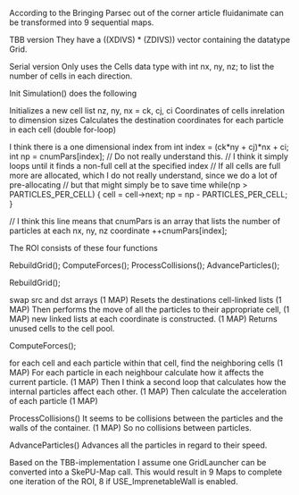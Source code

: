 According to the Bringing Parsec out of the corner article fluidanimate can be transformed into 9 sequential maps.

TBB version
They have a ((XDIVS) * (ZDIVS)) vector containing the datatype Grid.

Serial version
Only uses the Cells data type with int nx, ny, nz; to list the number of cells in each direction.

Init Simulation() does the following

Initializes a new cell list
nz, ny, nx = ck, cj, ci Coordinates of cells inrelation to dimension sizes
Calculates the destination coordinates for each particle in each cell (double for-loop)

I think there is a one dimensional index from
int index = (ck*ny + cj)*nx + ci;
int np = cnumPars[index];
// Do not really understand this.
// I think it simply loops until it finds a non-full cell at the specified index
// If all cells are full more are allocated, which I do not really understand, since we do a lot of pre-allocating // but that might simply be to save time
while(np > PARTICLES_PER_CELL) {
    cell = cell->next;
    np = np - PARTICLES_PER_CELL;
}

// I think this line means that cnumPars is an array that lists the number of particles at each nx, ny, nz coordinate
++cnumPars[index];

The ROI consists of these four functions

RebuildGrid();
ComputeForces();
ProcessCollisions();
AdvanceParticles();

RebuildGrid();

swap src and dst arrays (1 MAP)
Resets the destinations cell-linked lists (1 MAP)
Then performs the move of all the particles to their appropriate cell, (1 MAP)
new linked lists at each coordinate is constructed. (1 MAP)
Returns unused cells to the cell pool.

ComputeForces();

for each cell and each particle within that cell, find the neighboring cells (1 MAP)
For each particle in each neighbour calculate how it affects the current particle. (1 MAP)
Then I think a second loop that calculates how the internal particles affect each other. (1 MAP)
Then calculate the acceleration of each particle (1 MAP)


ProcessCollisions()
It seems to be collisions between the particles and the walls of the container. (1 MAP)
So no collisions between particles.

AdvanceParticles()
Advances all the particles in regard to their speed.




Based on the TBB-implementation 
I assume one GridLauncher can be converted into a SkePU-Map call.
This would result in 9 Maps to complete one iteration of the ROI, 8 if USE_ImprenetableWall is enabled.
